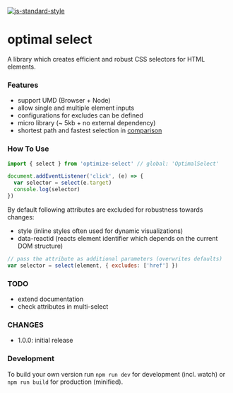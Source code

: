 [![js-standard-style](https://cdn.rawgit.com/feross/standard/master/badge.svg)](https://github.com/feross/standard)

# optimal select

A library which creates efficient and robust CSS selectors for HTML elements.


### Features

- support UMD (Browser + Node)
- allow single and multiple element inputs
- configurations for excludes can be defined
- micro library (~ 5kb + no external dependency)
- shortest path and fastest selection in [comparison](https://github.com/fczbkk/css-selector-generator-benchmark)


### How To Use

```js
import { select } from 'optimize-select' // global: 'OptimalSelect'

document.addEventListener('click', (e) => {
  var selector = select(e.target)
  console.log(selector)  
})
```

By default following attributes are excluded for robustness towards changes:
- style (inline styles often used for dynamic visualizations)
- data-reactid (reacts element identifier which depends on the current DOM structure)


```js
// pass the attribute as additional parameters (overwrites defaults)
var selector = select(element, { excludes: ['href'] })
```


### TODO
- extend documentation
- check attributes in multi-select


### CHANGES
- 1.0.0: initial release


### Development

To build your own version run `npm run dev` for development (incl. watch) or
`npm run build` for production (minified).
